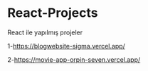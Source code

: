 # React-Projects
React ile yapılmış projeler

1-https://blogwebsite-sigma.vercel.app/

2-https://movie-app-orpin-seven.vercel.app/
